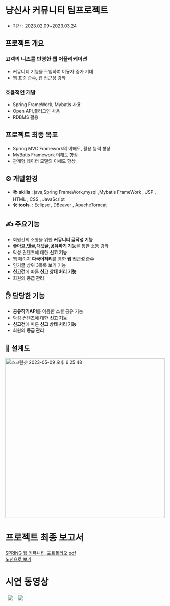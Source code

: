# 냥신사 커뮤니티 팀프로젝트
- 기간 : 2023.02.09~2023.03.24

## 프로젝트 개요
### 고객의 니즈를 반영한 웹 어플리케이션
- 커뮤니티 기능을 도입하여 이용자 증가 기대
- 웹 표준 준수, 웹 접근성 강화
### 효율적인 개발
- Spring FrameWork, Mybatis 사용
- Open API,플러그인 사용
- RDBMS 활용

## 프로젝트 최종 목표
- Spring MVC Framework의 이해도, 활용 능력 향상
- MyBatis Framework 이해도 향상
- 관계형 데이터 모델의 이해도 향상
## ⚙️ 개발환경
- 📚 <b>skills</b> : java,Spring FrameWork,mysql ,Mybatis FrameWork , JSP ,  HTML , CSS , JavaScript
- 🛠️ <b>tools</b>. : Eclipse , DBeaver , ApacheTomcat

## ✍️ 주요기능
- 회원간의 소통을 위한 **커뮤니티 글작성 기능**
- **좋아요,댓글,대댓글,공유하기 기능**을 통한 소통 강화
- 악성 컨텐츠에 대한 **신고 기능**
- 웹 페이지 **다국어처리**를 통한 **웹 접근성 준수**
- 인기글 상위 3목록 보기 기능
- **신고건**에 따른 **신고 상태 처리 기능**
- 회원의 **등급 관리**

## ✋ 담당한 기능 
- **공유하기API**를 이용한 소셜 공유 기능
- 악성 컨텐츠에 대한 **신고 기능**
- **신고건**에 따른 **신고 상태 처리 기능**
- 회원의 **등급 관리**
## 📝 설계도 
<img width="500" alt="스크린샷 2023-05-09 오후 6 25 48" src="https://user-images.githubusercontent.com/108470374/237054596-f9e21b33-c31f-4572-9e37-9bf0eab91488.png">



# 프로젝트 최종 보고서
[SPRING 웹 커뮤니티_포트폴리오.pdf](https://github.com/bokboktee/Spring-TeamProject/files/11428954/SPRING._.pdf)
<br>
<a href="https://bokboktee.notion.site/Spring-with-5b7434243b104ae78ba799b8bc593603">노션으로 보기</a>

# 시연 동영상

![](https://user-images.githubusercontent.com/108470374/237048900-ed4ebd3a-b89e-4c05-ae77-3e36882e52cb.gif) | ![](https://user-images.githubusercontent.com/108470374/237052102-d37372e8-61f8-45e2-87f5-299490043ea0.gif)
---|---|
